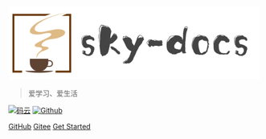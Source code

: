 
<img src="_media/logo.png"  width="500" />


> 爱学习、爱生活

[![码云](https://img.shields.io/badge/Gitee-%E7%A0%81%E4%BA%91-yellow.svg)](https://gitee.com/slw/)
[![Github](https://img.shields.io/badge/Github-Github-red.svg)](https://github.com/xk11961677)

[GitHub](https://github.com/xk11961677/sky-docs/tree/master)
[Gitee](https://gitee.com/slw/)
[Get Started](#简介)